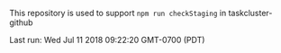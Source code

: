 This repository is used to support `npm run checkStaging` in taskcluster-github

Last run: Wed Jul 11 2018 09:22:20 GMT-0700 (PDT)